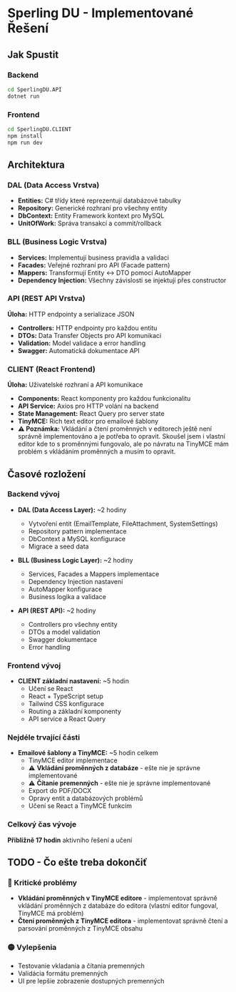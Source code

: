 # Sperling DU - Implementované Řešení

## Jak Spustit

### Backend
```bash
cd SperlingDU.API
dotnet run
```

### Frontend  
```bash
cd SperlingDU.CLIENT
npm install
npm run dev
```

## Architektura

### **DAL (Data Access Vrstva)**
- **Entities:** C# třídy které reprezentují databázové tabulky
- **Repository:** Generické rozhraní pro všechny entity
- **DbContext:** Entity Framework kontext pro MySQL
- **UnitOfWork:** Správa transakcí a commit/rollback

### **BLL (Business Logic Vrstva)**
- **Services:** Implementují business pravidla a validaci
- **Facades:** Veřejné rozhraní pro API (Facade pattern)
- **Mappers:** Transformují Entity ↔ DTO pomocí AutoMapper
- **Dependency Injection:** Všechny závislosti se injektují přes constructor

### **API (REST API Vrstva)**
**Úloha:** HTTP endpointy a serializace JSON
- **Controllers:** HTTP endpointy pro každou entitu
- **DTOs:** Data Transfer Objects pro API komunikaci
- **Validation:** Model validace a error handling
- **Swagger:** Automatická dokumentace API

### **CLIENT (React Frontend)**
**Úloha:** Uživatelské rozhraní a API komunikace
- **Components:** React komponenty pro každou funkcionalitu
- **API Service:** Axios pro HTTP volání na backend
- **State Management:** React Query pro server state
- **TinyMCE:** Rich text editor pro emailové šablony
- **⚠️ Poznámka:** Vkládání a čtení proměnných v editorech ještě není správně implementováno a je potřeba to opravit. Skoušel jsem i vlastní editor kde to s proměnnými fungovalo, ale po návratu na TinyMCE mám problém s vkládáním proměnných a musím to opravit.


## Časové rozložení

### Backend vývoj
- **DAL (Data Access Layer):** ~2 hodiny
  - Vytvoření entit (EmailTemplate, FileAttachment, SystemSettings)
  - Repository pattern implementace
  - DbContext a MySQL konfigurace
  - Migrace a seed data

- **BLL (Business Logic Layer):** ~2 hodiny
  - Services, Facades a Mappers implementace
  - Dependency Injection nastavení
  - AutoMapper konfigurace
  - Business logika a validace

- **API (REST API):** ~2 hodiny
  - Controllers pro všechny entity
  - DTOs a model validation
  - Swagger dokumentace
  - Error handling

### Frontend vývoj
- **CLIENT základní nastavení:** ~5 hodin
  - Učení se React
  - React + TypeScript setup
  - Tailwind CSS konfigurace
  - Routing a základní komponenty
  - API service a React Query

### Nejdéle trvající části
- **Emailové šablony a TinyMCE:** ~5 hodin celkem
  - TinyMCE editor implementace
  - ⚠️ **Vkládání proměnných z databáze** - ešte nie je správne implementované
  - ⚠️ **Čítanie premenných** - ešte nie je správne implementované
  - Export do PDF/DOCX
  - Opravy entit a databázových problémů
  - Učení se React a TinyMCE funkcím

### Celkový čas vývoje
**Přibližně 17 hodin** aktivního řešení a učení

## TODO - Čo ešte treba dokončiť

### 🔴 Kritické problémy
- **Vkládání proměnných v TinyMCE editore** - implementovat správně vkládání proměnných z databáze do editora (vlastní editor fungoval, TinyMCE má problém)
- **Čtení proměnných z TinyMCE editora** - implementovat správně čtení a parsování proměnných z TinyMCE obsahu

### 🟡 Vylepšenia
- Testovanie vkladania a čítania premenných
- Validácia formátu premenných
- UI pre lepšie zobrazenie dostupných premenných











